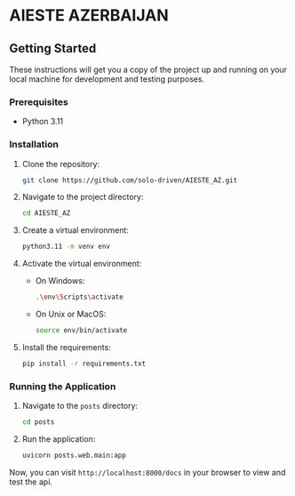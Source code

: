 # AIESTE AZERBAIJAN

## Getting Started

These instructions will get you a copy of the project up and running on your local machine for development and testing purposes.

### Prerequisites

- Python 3.11

### Installation

1. Clone the repository:
    ```bash
    git clone https://github.com/solo-driven/AIESTE_AZ.git
    ```

2. Navigate to the project directory:
    ```bash
    cd AIESTE_AZ
    ```

3. Create a virtual environment:
    ```bash
    python3.11 -m venv env
    ```

4. Activate the virtual environment:
    - On Windows:
        ```bash
        .\env\Scripts\activate
        ```
    - On Unix or MacOS:
        ```bash
        source env/bin/activate
        ```

5. Install the requirements:
    ```bash
    pip install -r requirements.txt
    ```

### Running the Application

1. Navigate to the `posts` directory:
    ```bash
    cd posts
    ```

2. Run the application:
    ```bash
    uvicorn posts.web.main:app
    ```

Now, you can visit `http://localhost:8000/docs` in your browser to view and test the api.

